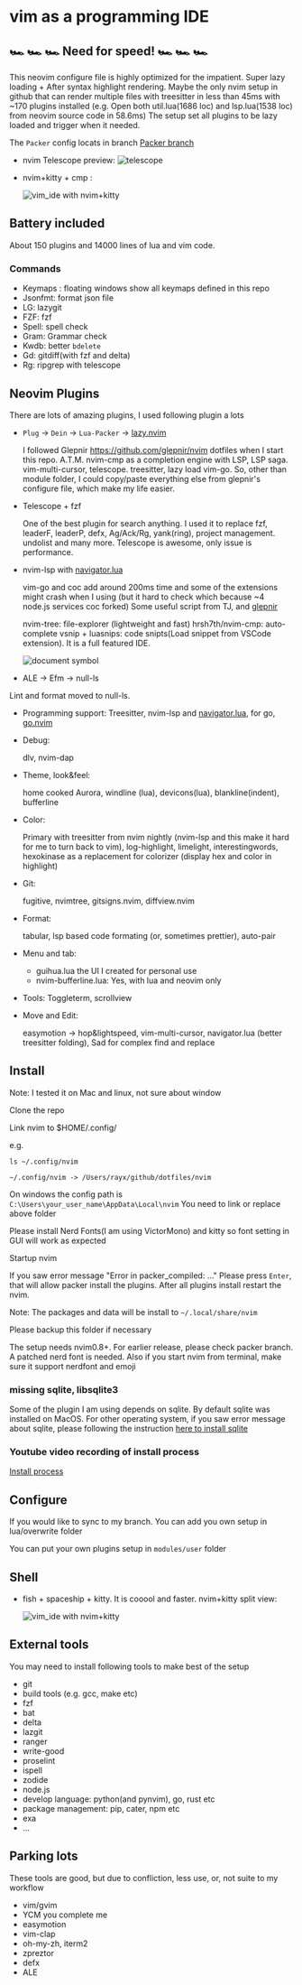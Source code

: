 # vim as a programming IDE

## 🏎 🏎 🏎 Need for speed! 🏎 🏎 🏎

This neovim configure file is highly optimized for the impatient. Super lazy loading + After syntax highlight rendering. Maybe the
only nvim setup in github that can render multiple files with treesitter in less than 45ms with ~170 plugins installed
(e.g. Open both util.lua(1686 loc) and lsp.lua(1538 loc) from neovim source code in 58.6ms)
The setup set all plugins to be lazy loaded and trigger when it needed.

The `Packer` config locats in branch [Packer branch](https://github.com/ray-x/nvim/tree/packer)

- nvim Telescope preview:
  ![telescope](https://user-images.githubusercontent.com/1681295/214219526-dfb3cd22-7b67-475b-9294-914590d2913b.jpg)

- nvim+kitty + cmp :

  ![vim_ide with
nvim+kitty](https://user-images.githubusercontent.com/1681295/109258178-db2e6d80-784d-11eb-9cef-8b1cc6435e01.png?raw=true)

## Battery included

About 150 plugins and 14000 lines of lua and vim code.

### Commands

- Keymaps : floating windows show all keymaps defined in this repo
- Jsonfmt: format json file
- LG: lazygit
- FZF: fzf
- Spell: spell check
- Gram: Grammar check
- Kwdb: better `bdelete`
- Gd: gitdiff(with fzf and delta)
- Rg: ripgrep with telescope

## Neovim Plugins

There are lots of amazing plugins,
I used following plugin a lots

- `Plug` -> `Dein` -> `Lua-Packer` -> [lazy.nvim](https://github.com/folke/lazy.nvim)

  I followed Glepnir https://github.com/glepnir/nvim dotfiles when I start this repo. 
  A.T.M. nvim-cmp as a completion engine with LSP, LSP saga. vim-multi-cursor, telescope. treesitter,
  lazy load vim-go. So, other than module folder, I could copy/paste everything else from glepnir's configure file,
  which make my life easier.

- Telescope + fzf

  One of the best plugin for search anything. I used it to replace fzf, leaderF, leaderP, defx, Ag/Ack/Rg, yank(ring), project management. undolist and many more. Telescope is awesome, only issue is performance.

- nvim-lsp with [navigator.lua](https://github.com/ray-x/navigator.lua)

  vim-go and coc add around 200ms time and some of the extensions
  might crash when I using (but it hard to check which because ~4 node.js services coc forked)
  Some useful script from TJ, and [glepnir](https://github.com/glepnir)

  nvim-tree: file-explorer (lightweight and fast)
  hrsh7th/nvim-cmp: auto-complete
  vsnip + luasnips: code snipts(Load snippet from VSCode extension). It is a full featured IDE.

  ![document symbol](https://github.com/ray-x/files/blob/master/img/navigator/doc_symbol.gif?raw=true)

- ALE -> Efm -> null-ls

Lint and format moved to null-ls.

- Programming support:
  Treesitter, nvim-lsp and [navigator.lua](https://github.com/ray-x/navigator.lua), for go, [go.nvim](https://github.com/ray-x/go.nvim)

- Debug:

  dlv, nvim-dap

- Theme, look&feel:

  home cooked Aurora, windline (lua), devicons(lua), blankline(indent), bufferline

- Color:

  Primary with treesitter from nvim nightly (nvim-lsp and this make it hard for me to turn back to vim), log-highlight, limelight, interestingwords,
  hexokinase as a replacement for colorizer (display hex and color in highlight)

- Git:

  fugitive, nvimtree, gitsigns.nvim, diffview.nvim

- Format:

  tabular, lsp based code formating (or, sometimes prettier), auto-pair

- Menu and tab:

  - guihua.lua the UI I created for personal use
  - nvim-bufferline.lua: Yes, with lua and neovim only

- Tools: Toggleterm, scrollview

- Move and Edit:

  easymotion -> hop&lightspeed, vim-multi-cursor, navigator.lua (better treesitter folding), Sad for complex find and replace

## Install

Note: I tested it on Mac and linux, not sure about window

Clone the repo

Link nvim to $HOME/.config/

e.g.

```
ls ~/.config/nvim

~/.config/nvim -> /Users/rayx/github/dotfiles/nvim

```

On windows the config path is
`C:\Users\your_user_name\AppData\Local\nvim`
You need to link or replace above folder

Please install Nerd Fonts(I am using VictorMono) and kitty so font setting in GUI will work as expected

Startup nvim

If you saw error message "Error in packer_compiled: ..." Please press `Enter`, that will allow packer install the plugins.
After all plugins install restart the nvim.

Note:
The packages and data will be install to
`~/.local/share/nvim`

Please backup this folder if necessary

The setup needs nvim0.8+. For earlier release, please check packer branch. A patched nerd font is needed. Also if you start nvim from terminal,
make sure it support nerdfont and emoji

### missing sqlite, libsqlite3

Some of the plugin I am using depends on sqlite.
By default sqlite was installed on MacOS. For other operating system, if you saw error message about sqlite, please
following the instruction [here to install sqlite](https://github.com/kkharji/sqlite.lua#windows)

### Youtube video recording of install process

[Install process](https://youtu.be/5XB28yocmuw)

## Configure

If you would like to sync to my branch. You can add you own setup in lua/overwrite folder

You can put your own plugins setup in `modules/user` folder

## Shell

- fish + spaceship + kitty. It is cooool and faster.
  nvim+kitty split view:

  ![vim_ide with nvim+kitty](https://github.com/ray-x/dotfiles/blob/master/img/kitty.jpg)

## External tools

You may need to install following tools to make best of the setup

- git
- build tools (e.g. gcc, make etc)
- fzf
- bat
- delta
- lazgit
- ranger
- write-good
- proselint
- ispell
- zodide
- node.js
- develop language: python(and pynvim), go, rust etc
- package management: pip, cater, npm etc
- exa
- ...

## Parking lots

These tools are good, but due to confliction, less use, or, not suite to my workflow

- vim/gvim
- YCM you complete me
- easymotion
- vim-clap
- oh-my-zh, iterm2
- zpreztor
- defx
- ALE
